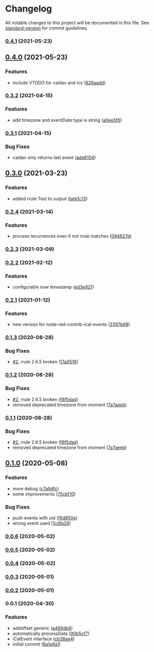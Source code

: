 # Changelog

All notable changes to this project will be documented in this file. See [standard-version](https://github.com/conventional-changelog/standard-version) for commit guidelines.

### [0.4.1](https://github.com/naimo84/kalender-events/compare/v0.4.0...v0.4.1) (2021-05-23)

## [0.4.0](https://github.com/naimo84/kalender-events/compare/v0.3.2...v0.4.0) (2021-05-23)


### Features

* include VTODO for caldav and ics ([828aadd](https://github.com/naimo84/kalender-events/commit/828aadd80f46981ed0d0cb40ebdd698fee5ae456))

### [0.3.2](https://github.com/naimo84/kalender-events/compare/v0.3.1...v0.3.2) (2021-04-15)


### Features

* add timezone and eventDate type is string ([a0ee5f6](https://github.com/naimo84/kalender-events/commit/a0ee5f641b67b2216bf39c81622bcd0f1afe62e8))

### [0.3.1](https://github.com/naimo84/kalender-events/compare/v0.3.0...v0.3.1) (2021-04-15)


### Bug Fixes

* caldav only returns last event ([ade6104](https://github.com/naimo84/kalender-events/commit/ade61041e59610c737bae5f2c5f8d14f5fb2d3b5))

## [0.3.0](https://github.com/naimo84/kalender-events/compare/v0.2.4...v0.3.0) (2021-03-23)


### Features

* added rrule Text to output ([beb1c13](https://github.com/naimo84/kalender-events/commit/beb1c1366ae6468c4834f10ff3680107fd9a0146))

### [0.2.4](https://github.com/naimo84/kalender-events/compare/v0.2.3...v0.2.4) (2021-03-14)


### Features

* process recurrences even if not rrule matches ([094627d](https://github.com/naimo84/kalender-events/commit/094627d070da7bd4c46a53a19499dbebfa1791ca))

### [0.2.3](https://github.com/naimo84/kalender-events/compare/v0.2.2...v0.2.3) (2021-03-09)

### [0.2.2](https://github.com/naimo84/kalender-events/compare/v0.2.1...v0.2.2) (2021-02-12)


### Features

* configurable now timestamp ([ed3e921](https://github.com/naimo84/kalender-events/commit/ed3e921a19487494d52e1406af4db8f369de6e96))

### [0.2.1](https://github.com/naimo84/kalender-events/compare/v0.1.3...v0.2.1) (2021-01-12)


### Features

* new version for node-red-contrib-ical-events ([2397b68](https://github.com/naimo84/kalender-events/commit/2397b68b1c732a58db954ed47d23c2bd6e4ba6e5))

### [0.1.3](https://github.com/naimo84/kalender-events/compare/v0.1.2...v0.1.3) (2020-08-28)


### Bug Fixes

* [#2](https://github.com/naimo84/kalender-events/issues/2), rrule 2.6.5 broken ([17a0516](https://github.com/naimo84/kalender-events/commit/17a05164ef12663be13bc0d93d3db08d8fb51bb4))

### [0.1.2](https://github.com/naimo84/kalender-events/compare/v0.1.0...v0.1.2) (2020-08-28)


### Bug Fixes

* [#2](https://github.com/naimo84/kalender-events/issues/2), rrule 2.6.5 broken ([f8f5dad](https://github.com/naimo84/kalender-events/commit/f8f5dad9ade203752260db560cc1ab8a7f0971f7))
* removed deprecated timezone from moment ([7a7aeeb](https://github.com/naimo84/kalender-events/commit/7a7aeebc17fcd5078bb7a289caf89dadaf79fd00))

### [0.1.1](https://github.com/naimo84/kalender-events/compare/v0.1.0...v0.1.1) (2020-08-28)


### Bug Fixes

* [#2](https://github.com/naimo84/kalender-events/issues/2), rrule 2.6.5 broken ([f8f5dad](https://github.com/naimo84/kalender-events/commit/f8f5dad9ade203752260db560cc1ab8a7f0971f7))
* removed deprecated timezone from moment ([7a7aeeb](https://github.com/naimo84/kalender-events/commit/7a7aeebc17fcd5078bb7a289caf89dadaf79fd00))

## [0.1.0](https://github.com/naimo84/kalender-events/compare/v0.0.4...v0.1.0) (2020-05-08)


### Features

* more debug ([c7a9dfc](https://github.com/naimo84/kalender-events/commit/c7a9dfc1d98a4b79a61ca516169fe250dc416274))
* some improvements ([75cbf10](https://github.com/naimo84/kalender-events/commit/75cbf10c2e51489e32ab48fa24a02098c5af4a27))


### Bug Fixes

* push events with uid ([f6d850e](https://github.com/naimo84/kalender-events/commit/f6d850e2dcf3c22a1f26b75121865fb68245c8c6))
* wrong event used ([1cdfa29](https://github.com/naimo84/kalender-events/commit/1cdfa299ebca185ef5b95927a4108c27db634bc1))

### [0.0.6](https://github.com/naimo84/kalender-events/compare/v0.0.5...v0.0.6) (2020-05-02)

### [0.0.5](https://github.com/naimo84/kalender-events/compare/v0.0.4...v0.0.5) (2020-05-02)

### [0.0.4](https://github.com/naimo84/kalender-events/compare/v0.0.3...v0.0.4) (2020-05-02)

### [0.0.3](https://github.com/naimo84/kalender-events/compare/v0.0.2...v0.0.3) (2020-05-01)

### [0.0.2](https://github.com/naimo84/kalender-events/compare/v0.0.1...v0.0.2) (2020-05-01)

### 0.0.1 (2020-04-30)


### Features

* addoffset generic ([a498db6](https://github.com/naimo84/kalender-events/commit/a498db6b45cc4949fa5e797107e85a00a7365fc8))
* automatically processData ([90b5cf7](https://github.com/naimo84/kalender-events/commit/90b5cf7fa92689349c8bb985af0a75d0f8198013))
* iCalEvent interface ([cb38ae4](https://github.com/naimo84/kalender-events/commit/cb38ae4da220f627dca9b99322c6b0af00284af3))
* initial commit ([8a1e8a1](https://github.com/naimo84/kalender-events/commit/8a1e8a1dece052e00067435c5730d562ccb92db3))
